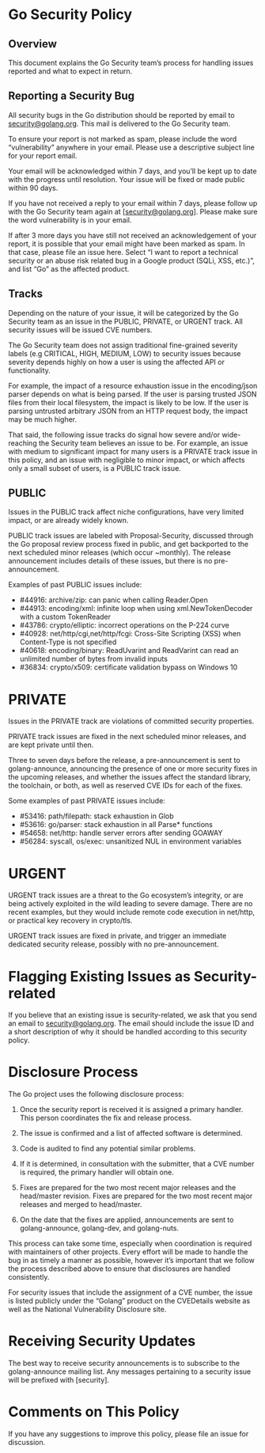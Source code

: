 # Go Security Policy
## Overview
This document explains the Go Security team’s process for handling issues reported and what to expect in return.

## Reporting a Security Bug
All security bugs in the Go distribution should be reported by email to security@golang.org. This mail is delivered to the Go Security team.

To ensure your report is not marked as spam, please include the word “vulnerability” anywhere in your email. Please use a descriptive subject line for your report email.

Your email will be acknowledged within 7 days, and you’ll be kept up to date with the progress until resolution. Your issue will be fixed or made public within 90 days.

If you have not received a reply to your email within 7 days, please follow up with the Go Security team again at [security@golang.org]. Please make sure the word vulnerability is in your email.

If after 3 more days you have still not received an acknowledgement of your report, it is possible that your email might have been marked as spam. In that case, please file an issue here. Select “I want to report a technical security or an abuse risk related bug in a Google product (SQLi, XSS, etc.)”, and list “Go” as the affected product.

## Tracks
Depending on the nature of your issue, it will be categorized by the Go Security team as an issue in the PUBLIC, PRIVATE, or URGENT track. All security issues will be issued CVE numbers.

The Go Security team does not assign traditional fine-grained severity labels (e.g CRITICAL, HIGH, MEDIUM, LOW) to security issues because severity depends highly on how a user is using the affected API or functionality.

For example, the impact of a resource exhaustion issue in the encoding/json parser depends on what is being parsed. If the user is parsing trusted JSON files from their local filesystem, the impact is likely to be low. If the user is parsing untrusted arbitrary JSON from an HTTP request body, the impact may be much higher.

That said, the following issue tracks do signal how severe and/or wide-reaching the Security team believes an issue to be. For example, an issue with medium to significant impact for many users is a PRIVATE track issue in this policy, and an issue with negligible to minor impact, or which affects only a small subset of users, is a PUBLIC track issue.

## PUBLIC
Issues in the PUBLIC track affect niche configurations, have very limited impact, or are already widely known.

PUBLIC track issues are labeled with Proposal-Security, discussed through the Go proposal review process fixed in public, and get backported to the next scheduled minor releases (which occur ~monthly). The release announcement includes details of these issues, but there is no pre-announcement.

Examples of past PUBLIC issues include:

* #44916: archive/zip: can panic when calling Reader.Open
* #44913: encoding/xml: infinite loop when using xml.NewTokenDecoder with a custom TokenReader
* #43786: crypto/elliptic: incorrect operations on the P-224 curve
* #40928: net/http/cgi,net/http/fcgi: Cross-Site Scripting (XSS) when Content-Type is not specified
* #40618: encoding/binary: ReadUvarint and ReadVarint can read an unlimited number of bytes from invalid inputs
* #36834: crypto/x509: certificate validation bypass on Windows 10
# PRIVATE
Issues in the PRIVATE track are violations of committed security properties.

PRIVATE track issues are fixed in the next scheduled minor releases, and are kept private until then.

Three to seven days before the release, a pre-announcement is sent to golang-announce, announcing the presence of one or more security fixes in the upcoming releases, and whether the issues affect the standard library, the toolchain, or both, as well as reserved CVE IDs for each of the fixes.

Some examples of past PRIVATE issues include:

* #53416: path/filepath: stack exhaustion in Glob
* #53616: go/parser: stack exhaustion in all Parse* functions
* #54658: net/http: handle server errors after sending GOAWAY
* #56284: syscall, os/exec: unsanitized NUL in environment variables
# URGENT
URGENT track issues are a threat to the Go ecosystem’s integrity, or are being actively exploited in the wild leading to severe damage. There are no recent examples, but they would include remote code execution in net/http, or practical key recovery in crypto/tls.

URGENT track issues are fixed in private, and trigger an immediate dedicated security release, possibly with no pre-announcement.

# Flagging Existing Issues as Security-related
If you believe that an existing issue is security-related, we ask that you send an email to security@golang.org. The email should include the issue ID and a short description of why it should be handled according to this security policy.

# Disclosure Process
The Go project uses the following disclosure process:

1. Once the security report is received it is assigned a primary handler. This person coordinates the fix and release process.

2. The issue is confirmed and a list of affected software is determined.

3. Code is audited to find any potential similar problems.

4. If it is determined, in consultation with the submitter, that a CVE number is required, the primary handler will obtain one.

5. Fixes are prepared for the two most recent major releases and the head/master revision. Fixes are prepared for the two most recent major releases and merged to head/master.

6. On the date that the fixes are applied, announcements are sent to golang-announce, golang-dev, and golang-nuts.

This process can take some time, especially when coordination is required with maintainers of other projects. Every effort will be made to handle the bug in as timely a manner as possible, however it’s important that we follow the process described above to ensure that disclosures are handled consistently.

For security issues that include the assignment of a CVE number, the issue is listed publicly under the “Golang” product on the CVEDetails website as well as the National Vulnerability Disclosure site.

# Receiving Security Updates
The best way to receive security announcements is to subscribe to the golang-announce mailing list. Any messages pertaining to a security issue will be prefixed with [security].

# Comments on This Policy
If you have any suggestions to improve this policy, please file an issue for discussion.